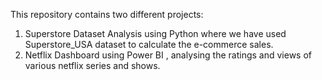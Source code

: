 This repository contains two different projects:
1. Superstore Dataset Analysis using Python where we have used Superstore_USA dataset to calculate the e-commerce sales.
2. Netflix Dashboard using Power BI , analysing the ratings and views of various netflix series and shows.

